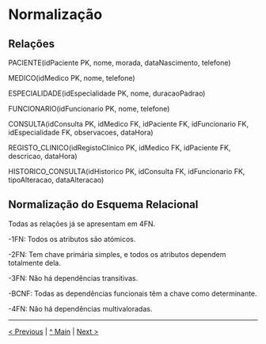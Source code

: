 # Normalização

## Relações

PACIENTE(idPaciente PK, nome, morada, dataNascimento, telefone)

MEDICO(idMedico PK, nome, telefone)

ESPECIALIDADE(idEspecialidade PK, nome, duracaoPadrao)

FUNCIONARIO(idFuncionario PK, nome, telefone)

CONSULTA(idConsulta PK, idMedico FK, idPaciente FK, idFuncionario FK, idEspecialidade FK, observacoes, dataHora)

REGISTO_CLINICO(idRegistoClinico PK, idMedico FK, idPaciente FK, descricao, dataHora)

HISTORICO_CONSULTA(idHistorico PK, idConsulta FK, idFuncionario FK, tipoAlteracao, dataAlteracao)

## Normalização do Esquema Relacional

Todas as relações já se apresentam em 4FN.

  -1FN: Todos os atributos são atómicos.
  
  -2FN: Tem chave primária simples, e todos os atributos dependem totalmente dela.
  
  -3FN: Não há dependências transitivas.
  
  -BCNF: Todas as dependências funcionais têm a chave como determinante.
  
  -4FN: Não há dependências multivaloradas.
  
---
[< Previous](rpf02.md) | [^ Main](/../../) | [Next >](rpf04.md)
